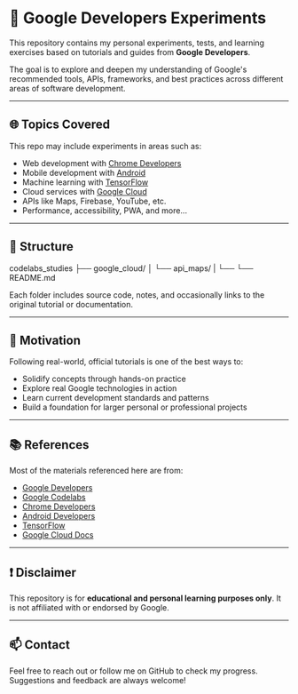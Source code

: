 # 🧪 Google Developers Experiments

This repository contains my personal experiments, tests, and learning exercises based on tutorials and guides from **Google Developers**.

The goal is to explore and deepen my understanding of Google's recommended tools, APIs, frameworks, and best practices across different areas of software development.

---

## 🌐 Topics Covered

This repo may include experiments in areas such as:

- Web development with [Chrome Developers](https://developer.chrome.com/)
- Mobile development with [Android](https://developer.android.com/)
- Machine learning with [TensorFlow](https://www.tensorflow.org/)
- Cloud services with [Google Cloud](https://cloud.google.com/)
- APIs like Maps, Firebase, YouTube, etc.
- Performance, accessibility, PWA, and more...

---

## 📁 Structure

codelabs_studies 
├── google_cloud/ 
│ └── api_maps/
|   └──
└── README.md

Each folder includes source code, notes, and occasionally links to the original tutorial or documentation.

---

## 🚀 Motivation

Following real-world, official tutorials is one of the best ways to:

- Solidify concepts through hands-on practice
- Explore real Google technologies in action
- Learn current development standards and patterns
- Build a foundation for larger personal or professional projects

---

## 📚 References

Most of the materials referenced here are from:
- [Google Developers](https://developers.google.com/)
- [Google Codelabs](https://codelabs.developers.google.com/)
- [Chrome Developers](https://developer.chrome.com/)
- [Android Developers](https://developer.android.com/)
- [TensorFlow](https://www.tensorflow.org/learn)
- [Google Cloud Docs](https://cloud.google.com/docs)

---

## ❗ Disclaimer

This repository is for **educational and personal learning purposes only**. It is not affiliated with or endorsed by Google.

---

## 📫 Contact

Feel free to reach out or follow me on GitHub to check my progress. Suggestions and feedback are always welcome!
